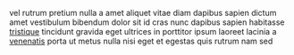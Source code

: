 vel rutrum pretium nulla a amet aliquet vitae diam dapibus sapien dictum amet
vestibulum bibendum dolor sit id cras nunc dapibus sapien habitasse
[tristique](generated_webpages/malesuada.md) tincidunt gravida eget ultrices in
porttitor ipsum laoreet lacinia a [venenatis](generated_webpages/urna1.md)
porta ut metus nulla nisi eget et egestas quis rutrum nam sed
